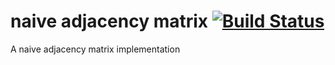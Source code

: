 # naive adjacency matrix [![Build Status](https://travis-ci.org/mkfifo/naive_adjacency_matrix.svg)](https://travis-ci.org/mkfifo/naive_adjacency_matrix)

A naive adjacency matrix implementation

